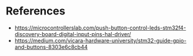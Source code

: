 # References 
- https://microcontrollerslab.com/push-button-control-leds-stm32f4-discovery-board-digital-input-pins-hal-driver/
- https://medium.com/vicara-hardware-university/stm32-guide-gpio-and-buttons-8303e6c8cb44

